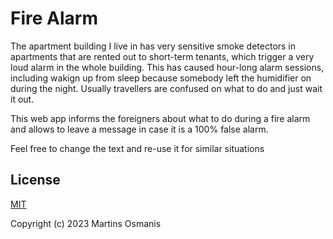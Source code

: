 # Fire Alarm

The apartment building I live in has very sensitive smoke detectors in apartments that are rented out to short-term tenants, which trigger a very loud alarm in the whole building. 
This has caused hour-long alarm sessions, including wakign up from sleep because somebody left the humidifier on during the night. Usually travellers are confused on what to do and just wait it out.

This web app informs the foreigners about what to do during a fire alarm and allows to leave a message in case it is a 100% false alarm. 

Feel free to change the text and re-use it for similar situations

## License

[MIT](https://opensource.org/licenses/MIT)

Copyright (c) 2023 Martins Osmanis